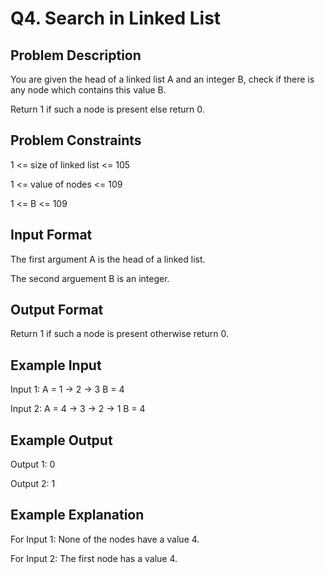 # Q4. Search in Linked List
## Problem Description
You are given the head of a linked list A and an integer B, check if there is any node which contains this value B.

Return 1 if such a node is present else return 0.

## Problem Constraints
1 <= size of linked list <= 105

1 <= value of nodes <= 109

1 <= B <= 109

## Input Format
The first argument A is the head of a linked list.

The second arguement B is an integer.

## Output Format
Return 1 if such a node is present otherwise return 0.

## Example Input
Input 1:
A = 1 -> 2 -> 3
B = 4

Input 2:
A = 4 -> 3 -> 2 -> 1
B = 4

## Example Output
Output 1:
0

Output 2:
1

## Example Explanation
For Input 1:
None of the nodes have a value 4.

For Input 2:
The first node has a value 4.

